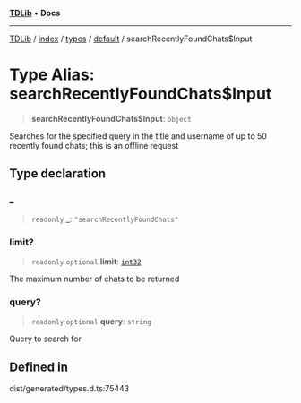 [**TDLib**](../../../../../../README.md) • **Docs**

***

[TDLib](../../../../../../modules.md) / [index](../../../../../README.md) / [types](../../../README.md) / [default](../README.md) / searchRecentlyFoundChats$Input

# Type Alias: searchRecentlyFoundChats$Input

> **searchRecentlyFoundChats$Input**: `object`

Searches for the specified query in the title and username of up to 50 recently found chats; this is an offline request

## Type declaration

### \_

> `readonly` **\_**: `"searchRecentlyFoundChats"`

### limit?

> `readonly` `optional` **limit**: [`int32`](int32-1.md)

The maximum number of chats to be returned

### query?

> `readonly` `optional` **query**: `string`

Query to search for

## Defined in

dist/generated/types.d.ts:75443
